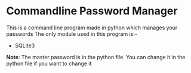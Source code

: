 # Commandline Password Manager

This is a command line program made in python which manages your passwords
The only module used in this program is:-
* SQLite3

__Note__: The master password is in the python file. You can change it in the python file if you want to change it
